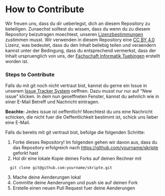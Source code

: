 # How to Contribute

Wir freuen uns, dass du dir ueberlegst, dich an diesem Repository zu beteiligen.
Zunaechst solltest du wissen, dass du wenn du zu diesem Repository beizutragen
moechtest, unseren
[Lizenzbestimmungen](https://github.com/fsi-tue/skripte/blob/master/LICENSE)
zustimmen musst. Wir verwenden in diesem Repository eine
[CC BY 4.0](https://creativecommons.org/licenses/by/4.0/) Lizenz, was bedeutet,
dass du den Inhalt beliebig teilen und veraendern kannst unter der Bedingung,
dass du entsprechend vermerkst, dass der Inhalt urspruenglich von uns, der
[Fachschaft Informatik Tuebingen](https://www.fsi.uni-tuebingen.de/) erstellt
worden ist.


### Steps to Contribute

Falls du mit git noch nicht vertraut bist, kannst du gerne ein Issue in unserem
[Issue Tracker System](https://github.com/fsi-tue/skripte/issues) oeffnen. Dazu
musst nur nur auf "New issue" klicken. In dem nun geoeffneten Fenster, kannst du
aehnlich wie in einer E-Mail Betreff und Nachricht eintragen.

**Beachte:** Jedes issue ist oeffentlich! Moechtest du uns eine Nachricht
schicken, die nicht fuer die Oeffentlichkeit bestimmt ist, schick uns lieber
eine E-Mail.


Falls du bereits mit git vertraut bist, befolge die folgenden Schritte:

1. Forke dieses Repository! Im folgenden gehen wir davon aus, dass du das Repository erfolgreich nach https://github.com/yourname/skripte geforkt hast
2. Hol dir eine lokale Kopie deines Forks auf deinen Rechner mit
```
  git clone git@github.com:yourname/skripte.git
```
3. Mache deine Aenderungen lokal
4. Committe deine Aenderungen und push sie auf deinen Fork
5. Erstelle einen neuen Pull Request fuer deine Aenderungen

